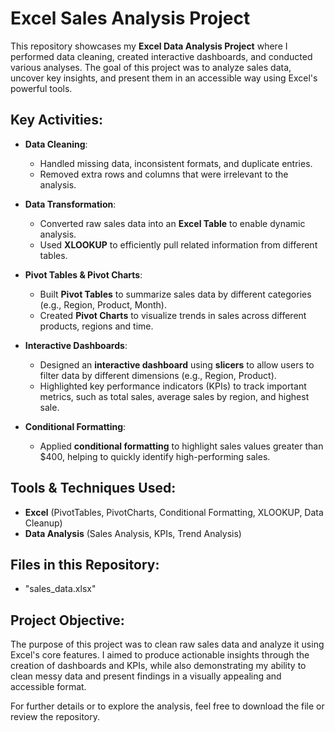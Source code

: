 # Excel Sales Analysis Project

This repository showcases my **Excel Data Analysis Project** where I performed data cleaning, created interactive dashboards, and conducted various analyses. The goal of this project was to analyze sales data, uncover key insights, and present them in an accessible way using Excel's powerful tools.

## Key Activities:
- **Data Cleaning**: 
  - Handled missing data, inconsistent formats, and duplicate entries.
  - Removed extra rows and columns that were irrelevant to the analysis.
  
- **Data Transformation**:
  - Converted raw sales data into an **Excel Table** to enable dynamic analysis.
  - Used **XLOOKUP** to efficiently pull related information from different tables.

- **Pivot Tables & Pivot Charts**:
  - Built **Pivot Tables** to summarize sales data by different categories (e.g., Region, Product, Month).
  - Created **Pivot Charts** to visualize trends in sales across different products, regions and time.

- **Interactive Dashboards**:
  - Designed an **interactive dashboard** using **slicers** to allow users to filter data by different dimensions (e.g., Region, Product).
  - Highlighted key performance indicators (KPIs) to track important metrics, such as total sales, average sales by region, and highest sale.

- **Conditional Formatting**:
  - Applied **conditional formatting** to highlight sales values greater than $400, helping to quickly identify high-performing sales.

## Tools & Techniques Used:
- **Excel** (PivotTables, PivotCharts, Conditional Formatting, XLOOKUP, Data Cleanup)
- **Data Analysis** (Sales Analysis, KPIs, Trend Analysis)

## Files in this Repository:
- "sales_data.xlsx"

## Project Objective:
The purpose of this project was to clean raw sales data and analyze it using Excel's core features. I aimed to produce actionable insights through the creation of dashboards and KPIs, while also demonstrating my ability to clean messy data and present findings in a visually appealing and accessible format.

For further details or to explore the analysis, feel free to download the file or review the repository.
